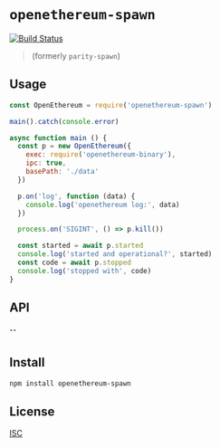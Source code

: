 # `openethereum-spawn`

[![Build Status](https://travis-ci.org/hyperdivision/openethereum-spawn.svg?branch=master)](https://travis-ci.org/hyperdivision/openethereum-spawn)

> (formerly `parity-spawn`)

## Usage

```js
const OpenEthereum = require('openethereum-spawn')

main().catch(console.error)

async function main () {
  const p = new OpenEthereum({
    exec: require('openethereum-binary'),
    ipc: true,
    basePath: './data'
  })

  p.on('log', function (data) {
    console.log('openethereum log:', data)
  })

  process.on('SIGINT', () => p.kill())

  const started = await p.started
  console.log('started and operational?', started)
  const code = await p.stopped
  console.log('stopped with', code)
}

```

## API

### ``

## Install

```sh
npm install openethereum-spawn
```

## License

[ISC](LICENSE)
